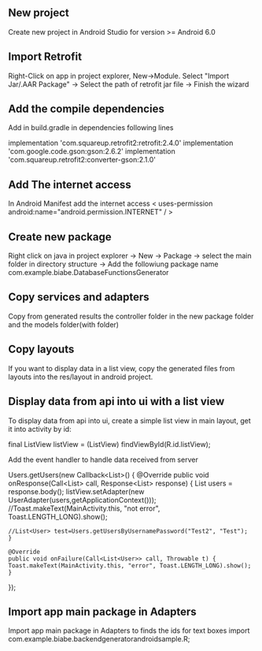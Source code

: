 ## New project

Create new project in Android Studio for version >= Android 6.0

## Import Retrofit

Right-Click on app in project explorer, New->Module. Select "Import Jar/.AAR Package" -> Select the path of retrofit jar file ->  Finish the wizard

## Add the compile dependencies

Add in build.gradle in dependencies following lines

implementation 'com.squareup.retrofit2:retrofit:2.4.0'
implementation 'com.google.code.gson:gson:2.6.2'
implementation 'com.squareup.retrofit2:converter-gson:2.1.0'

## Add The internet access

In Android Manifest add the internet access
< uses-permission android:name="android.permission.INTERNET" / >

## Create new package

Right click on java in project explorer -> New -> Package -> select the main folder in directory structure -> Add the followiung package name
com.example.biabe.DatabaseFunctionsGenerator

## Copy services and adapters

Copy from generated results the controller folder in the new package folder and the models folder(with folder)

## Copy layouts

If you want to display data in a list view, copy the generated files from layouts into the res/layout in android project.

## Display data from api into ui with a list view

To display data from api into ui, create a simple list view in main layout, get it into activity by id:

final ListView listView = (ListView) findViewById(R.id.listView);

Add the event handler to handle data received from server

Users.getUsers(new Callback<List<User>>() {
    @Override
    public void onResponse(Call<List<User>> call, Response<List<User>> response) {
	List<User> users = response.body();
	listView.setAdapter(new UserAdapter(users,getApplicationContext()));
	//Toast.makeText(MainActivity.this, "not error", Toast.LENGTH_LONG).show();

	//List<User> test=Users.getUsersByUsernamePassword("Test2", "Test");
    }

    @Override
    public void onFailure(Call<List<User>> call, Throwable t) {
	Toast.makeText(MainActivity.this, "error", Toast.LENGTH_LONG).show();
    }
});

## Import app main package in Adapters

Import app main package in Adapters to finds the ids for text boxes
import com.example.biabe.backendgeneratorandroidsample.R;

